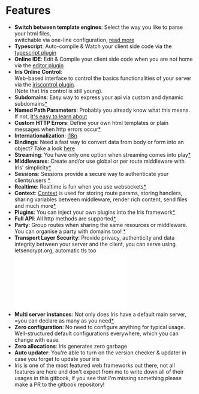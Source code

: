 # Features

* **Switch between template engines**: Select the way you like to parse your html files,   
switchable via one-line configuration, [read more](render.md)
* **Typescript**: Auto-compile & Watch your client side code via the [typescript plugin](plugin-typescript.md)
* **Online IDE**: Edit & Compile your client side code when you are not home via the [editor plugin](plugin-editor.md)
* **Iris Online Control**:   
Web-based interface to control the basics functionalities of your server via the [iriscontrol plugin](plugin-iriscontrol.md).   
(Note that Iris control is still young).
* **Subdomains**: Easy way to express your api via custom and dynamic subdomains[*](subdomains.md)
* **Named Path Parameters**: Probably you already know what this means. If not, [It's easy to learn about](named-parameters.md)
* **Custom HTTP Errors**: Define your own html templates or plain messages when http errors occur[*](custom-http-errors.md)
* **Internationalization**: [i18n](middleware-internationalization-and-localization.md)
* **Bindings**: Need a fast way to convert data from body or form into an object? Take a look [here](request-body-bind.md)
* **Streaming**: You have only one option when streaming comes into play[*](streaming.md)
* **Middlewares**: Create and/or use global or per route middleware with Iris' simplicity[*](middlewares.md)
* **Sessions**:  Sessions provide a secure way to authenticate your clients/users [*](package-sessions.md)
* **Realtime**: Realtime is fun when you use websockets[*](package-websocket.md)
* **Context**:  [Context](context.md) is used for storing route params, storing handlers,   
sharing variables between middleware, render rich content, send files and much more[*](context.md)
* **Plugins**: You can inject your own plugins into the Iris framework[*](plugins.md)
* **Full API**: All http methods are supported[*](api.md)
* **Party**:  Group routes when sharing the same resources or middleware. You can organise a party with domains too! [*](party.md)
* **Transport Layer Security**: Provide privacy, authenticity and data integrity between your server and the client, you can serve using letsencrypt.org, automatic tls too![*](tls.md)
* **Multi server instances**: Not only does Iris have a default main server, =you can declare as many as you need[*](declaration.md)
* **Zero configuration**:  No need to configure anything for typical usage.   
Well-structured default configurations everywhere, which you can change with ease.
* **Zero allocations**: Iris generates zero garbage
* **Auto updater**: You're able to turn on the version checker & updater in case you forget to update your iris
* Iris is one of the most featured web frameworks out there, not all features are here and don't expect from me to write down all of their usages in this gitbook, if you see that I'm missing something please make a PR to the gitbook repository!
